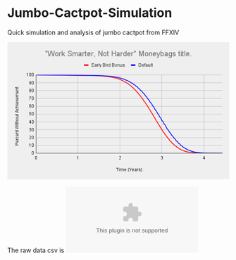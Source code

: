 # Jumbo-Cactpot-Simulation
Quick simulation and analysis of jumbo cactpot from FFXIV

![Result](new_result.png)

The raw data csv is ![Here](Updated_Data.csv)
